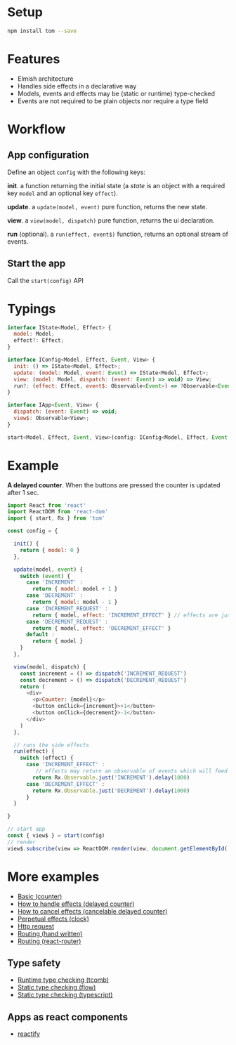 # Setup

```sh
npm install tom --save
```

# Features

- Elmish architecture
- Handles side effects in a declarative way
- Models, events and effects may be (static or runtime) type-checked
- Events are not required to be plain objects nor require a type field

# Workflow

## App configuration

Define an object `config` with the following keys:

**init**. a function returning the initial state (a *state* is an object with a required key `model` and an optional key `effect`).

**update**. a `update(model, event)` pure function, returns the new state.

**view**. a `view(model, dispatch)` pure function, returns the ui declaration.

**run** (optional). a `run(effect, event$)` function, returns an optional stream of events.

## Start the app

Call the `start(config)` API

# Typings

```js
interface IState<Model, Effect> {
  model: Model;
  effect?: Effect;
}

interface IConfig<Model, Effect, Event, View> {
  init: () => IState<Model, Effect>;
  update: (model: Model, event: Event) => IState<Model, Effect>;
  view: (model: Model, dispatch: (event: Event) => void) => View;
  run?: (effect: Effect, event$: Observable<Event>) => ?Observable<Event>;
}

interface IApp<Event, View> {
  dispatch: (event: Event) => void;
  view$: Observable<View>;
}

start<Model, Effect, Event, View>(config: IConfig<Model, Effect, Event, View>): IApp<Event, View>
```

# Example

**A delayed counter**. When the buttons are pressed the counter is updated after 1 sec.

```js
import React from 'react'
import ReactDOM from 'react-dom'
import { start, Rx } from 'tom'

const config = {

  init() {
    return { model: 0 }
  },

  update(model, event) {
    switch (event) {
      case 'INCREMENT' :
        return { model: model + 1 }
      case 'DECREMENT' :
        return { model: model - 1 }
      case 'INCREMENT_REQUEST' :
        return { model, effect: 'INCREMENT_EFFECT' } // effects are just declared
      case 'DECREMENT_REQUEST' :
        return { model, effect: 'DECREMENT_EFFECT' }
      default :
        return { model }
    }
  },

  view(model, dispatch) {
    const increment = () => dispatch('INCREMENT_REQUEST')
    const decrement = () => dispatch('DECREMENT_REQUEST')
    return (
      <div>
        <p>Counter: {model}</p>
        <button onClick={increment}>+1</button>
        <button onClick={decrement}>-1</button>
      </div>
    )
  },

  // runs the side effects
  run(effect) {
    switch (effect) {
      case 'INCREMENT_EFFECT' :
         // effects may return an observable of events which will feed the system
        return Rx.Observable.just('INCREMENT').delay(1000)
      case 'DECREMENT_EFFECT' :
        return Rx.Observable.just('DECREMENT').delay(1000)
      }
  }

}

// start app
const { view$ } = start(config)
// render
view$.subscribe(view => ReactDOM.render(view, document.getElementById('app')))
```

# More examples

- [Basic (counter)](examples/counter.js)
- [How to handle effects (delayed counter)](examples/delayed-counter.js)
- [How to cancel effects (cancelable delayed counter)](examples/cancelable-delayed-counter.js)
- [Perpetual effects (clock)](examples/clock.js)
- [Http request](examples/http.js)
- [Routing (hand written)](examples/hand-written-router.js)
- [Routing (react-router)](examples/react-router.js)

## Type safety

- [Runtime type checking (tcomb)](examples/typed-counter-tcomb.js)
- [Static type checking (flow)](examples/typed-counter-flow.js)
- [Static type checking (typescript)](examples/typed-counter-typescript.tsx)

## Apps as react components

- [reactify](reactify.js)